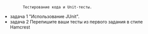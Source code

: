              Тестирование кода и Unit-тесты.

- задача 1 "Использование JUnit".
- задача 2 Перепишите ваши тесты из первого задания в стиле Hamcrest           